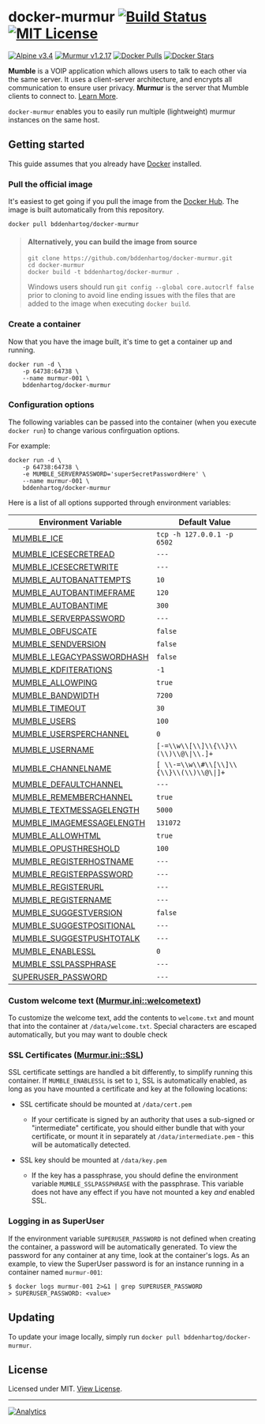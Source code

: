 # docker-murmur [![Build Status](https://travis-ci.org/bddenhartog/docker-murmur.svg?branch=master)](https://travis-ci.org/bddenhartog/docker-murmur) [![MIT License](https://img.shields.io/badge/license-MIT-blue.svg?maxAge=2592000)][repo-license]

[![Alpine v3.4](https://img.shields.io/badge/alpine-3.4-green.svg?maxAge=2592000)][repo-url] [![Murmur v1.2.17](https://img.shields.io/badge/murmur-1.2.17-green.svg?maxAge=2592000)][repo-url] [![Docker Pulls](https://img.shields.io/docker/pulls/bddenhartog/docker-murmur.svg)][docker-hub-repo-url] [![Docker Stars](https://img.shields.io/docker/stars/bddenhartog/docker-murmur.svg)][docker-hub-repo-url]

**Mumble** is a VOIP application which allows users to talk to each other via
the same server. It uses a client-server architecture, and encrypts all
communication to ensure user privacy. **Murmur** is the server that Mumble
clients to connect to. [Learn More][vendor-mumble].

`docker-murmur` enables you to easily run multiple (lightweight) murmur
instances on the same host.

## Getting started

This guide assumes that you already have [Docker][docker-install-docs] installed.

### Pull the official image

It's easiest to get going if you pull the image from the [Docker Hub][docker-hub-repo-url]. The
image is built automatically from this repository.

```text
docker pull bddenhartog/docker-murmur
```

> #### Alternatively, you can build the image from source
> ```text
> git clone https://github.com/bddenhartog/docker-murmur.git
> cd docker-murmur
> docker build -t bddenhartog/docker-murmur .
> ```
>
> Windows users should run `git config --global core.autocrlf false` prior to
> cloning to avoid line ending issues with the files that are added to the
> image when executing `docker build`.

### Create a container

Now that you have the image built, it's time to get a container up and running.

```text
docker run -d \
    -p 64738:64738 \
    --name murmur-001 \
    bddenhartog/docker-murmur
```

### Configuration options

The following variables can be passed into the container (when you execute
`docker run`) to change various confirguation options.

For example:

```text
docker run -d \
    -p 64738:64738 \
    -e MUMBLE_SERVERPASSWORD='superSecretPasswordHere' \
    --name murmur-001 \
    bddenhartog/docker-murmur
```

Here is a list of all options supported through environment variables:

| Environment Variable | Default Value |
| -------------------- |  ------------ |
| [MUMBLE_ICE][mdoc-ice] | `tcp -h 127.0.0.1 -p 6502` |
| [MUMBLE_ICESECRETREAD][mdoc-group-icesecret] | `---` |
| [MUMBLE_ICESECRETWRITE][mdoc-group-icesecret] | `---` |
| [MUMBLE_AUTOBANATTEMPTS][mdoc-group-autoban]  | `10`   |
| [MUMBLE_AUTOBANTIMEFRAME][mdoc-group-autoban] | `120` |
| [MUMBLE_AUTOBANTIME][mdoc-group-autoban] | `300` |
| [MUMBLE_SERVERPASSWORD][mdoc-serverpassword] | `---`  |
| [MUMBLE_OBFUSCATE][mdoc-obfuscate] | `false` |
| [MUMBLE_SENDVERSION][mdoc-sendversion] | `false` |
| [MUMBLE_LEGACYPASSWORDHASH][mdoc-legacyPasswordHash] | `false` |
| [MUMBLE_KDFITERATIONS][mdoc-kdfIterations] | `-1`|
| [MUMBLE_ALLOWPING][mdoc-allowping]  | `true` |
| [MUMBLE_BANDWIDTH][mdoc-bandwidth] | `7200` |
| [MUMBLE_TIMEOUT][mdoc-timeout] | `30` |
| [MUMBLE_USERS][mdoc-users] | `100` |
| [MUMBLE_USERSPERCHANNEL][mdoc-usersperchannel] | `0`  |
| [MUMBLE_USERNAME][mdoc-group-channelusername] | `[-=\\w\\[\\]\\{\\}\\(\\)\\@\\|\\.]+` |
| [MUMBLE_CHANNELNAME][mdoc-group-channelusername] | `[ \\-=\\w\\#\\[\\]\\{\\}\\(\\)\\@\\|]+` |
| [MUMBLE_DEFAULTCHANNEL][mdoc-defaultchannel]| `---` | 
| [MUMBLE_REMEMBERCHANNEL][mdoc-rememberchannel] | `true`| 
| [MUMBLE_TEXTMESSAGELENGTH][mdoc-textmessagelength]| `5000`| 
| [MUMBLE_IMAGEMESSAGELENGTH][mdoc-imagemessagelength] |`131072` |
| [MUMBLE_ALLOWHTML][mdoc-allowhtml] | `true`|
| [MUMBLE_OPUSTHRESHOLD][mdoc-opusthreshold] | `100` | 
| [MUMBLE_REGISTERHOSTNAME][mdoc-registerHostname] | `---` |
| [MUMBLE_REGISTERPASSWORD][mdoc-registerPassword] | `---` |
| [MUMBLE_REGISTERURL][mdoc-registerUrl] | `---` | 
| [MUMBLE_REGISTERNAME][mdoc-registerName]| `---`| 
| [MUMBLE_SUGGESTVERSION][mdoc-suggestVersion] | `false` | 
| [MUMBLE_SUGGESTPOSITIONAL][mdoc-suggestPositional] | `---` | 
| [MUMBLE_SUGGESTPUSHTOTALK][mdoc-suggestPushToTalk] | `---` | 
| [MUMBLE_ENABLESSL](#ssl-certificates-murmurinissl) | `0` | 
| [MUMBLE_SSLPASSPHRASE](#ssl-certificates-murmurinissl) | `---` |
| [SUPERUSER_PASSWORD](#logging-in-as-superuser) | `---` |

### Custom welcome text ([Murmur.ini::welcometext][mdoc-welcometext])

To customize the welcome text, add the contents to `welcome.txt` and mount that
into the container at `/data/welcome.txt`. Special characters are escaped
automatically, but you may want to double check

### SSL Certificates ([Murmur.ini::SSL][mdoc-sslcertkey])

SSL certificate settings are handled a bit differently, to simplify running
this container. If `MUMBLE_ENABLESSL` is set to `1`, SSL is automatically
enabled, as long as you have mounted a certificate and key at the
following locations:

- SSL certificate should be mounted at `/data/cert.pem`

  - If your certificate is signed by an authority that uses a sub-signed or
    "intermediate" certificate, you should either bundle that with your
    certificate, or mount it in separately at `/data/intermediate.pem` - this
    will be automatically detected.

- SSL key should be mounted at `/data/key.pem`

  - If the key has a passphrase, you should define the environment variable
    `MUMBLE_SSLPASSPHRASE` with the passphrase. This variable does not have
    any effect if you have not mounted a key *and* enabled SSL.

### Logging in as SuperUser

If the environment variable `SUPERUSER_PASSWORD` is not defined when creating
the container, a password will be automatically generated. To view the password
for any container at any time, look at the container's logs. As an example, to
view the SuperUser password is for an instance running in a container
named `murmur-001`:

```text
$ docker logs murmur-001 2>&1 | grep SUPERUSER_PASSWORD
> SUPERUSER_PASSWORD: <value>
```

## Updating

To update your image locally, simply run `docker pull bddenhartog/docker-murmur`.

## License

Licensed under MIT. [View License][repo-license].

---

[![Analytics](https://ga-beacon.appspot.com/UA-85446052-1/github-landing-page?flat)][repo-url]

[repo-url]: https://www.github.com/bddenhartog/docker-murmur
[repo-license]: https://github.com/bddenhartog/docker-murmur/blob/master/LICENSE.md "View License"
[vendor-mumble]: http://wiki.mumble.info/wiki/Main_Page "Learn About Mumble"
[docker-install-docs]: https://docs.docker.com/engine/installation/ "Docker Installation Docs"
[docker-hub-repo-url]: https://hub.docker.com/r/bddenhartog/docker-murmur/ "View on DockerHub"
[mdoc-ice]: https://wiki.mumble.info/wiki/Murmur.ini#ice
[mdoc-group-icesecret]: https://wiki.mumble.info/wiki/Murmur.ini#icesecretread_and_icesecretwrite
[mdoc-group-autoban]: https://wiki.mumble.info/wiki/Murmur.ini#autobanAttempts.2C_autobanTimeframe_and_autobanTime
[mdoc-serverpassword]: https://wiki.mumble.info/wiki/Murmur.ini#serverpassword
[mdoc-obfuscate]: https://wiki.mumble.info/wiki/Murmur.ini#obfuscate
[mdoc-sendversion]: https://wiki.mumble.info/wiki/Murmur.ini#sendversion
[mdoc-legacyPasswordHash]: https://wiki.mumble.info/wiki/Murmur.ini#legacyPasswordHash
[mdoc-kdfiterations]: https://wiki.mumble.info/wiki/Murmur.ini#kdfIterations
[mdoc-allowping]: https://wiki.mumble.info/wiki/Murmur.ini#allowping
[mdoc-welcometext]: https://wiki.mumble.info/wiki/Murmur.ini#welcometext
[mdoc-bandwidth]: https://wiki.mumble.info/wiki/Murmur.ini#bandwidth
[mdoc-timeout]: https://wiki.mumble.info/wiki/Murmur.ini#timeout
[mdoc-users]: https://wiki.mumble.info/wiki/Murmur.ini#users
[mdoc-usersperchannel]: https://wiki.mumble.info/wiki/Murmur.ini#usersperchannel
[mdoc-group-channelusername]: https://wiki.mumble.info/wiki/Murmur.ini#channelname_and_username
[mdoc-defaultchannel]: https://wiki.mumble.info/wiki/Murmur.ini#defaultchannel
[mdoc-rememberchannel]: https://wiki.mumble.info/wiki/Murmur.ini#rememberchannel
[mdoc-textmessagelength]: https://wiki.mumble.info/wiki/Murmur.ini#textmessagelength
[mdoc-imagemessagelength]: https://wiki.mumble.info/wiki/Murmur.ini#imagemessagelength
[mdoc-allowhtml]: https://wiki.mumble.info/wiki/Murmur.ini#allowhtml
[mdoc-opusthreshold]: https://wiki.mumble.info/wiki/Murmur.ini#opusthreshold
[mdoc-registerHostname]: https://wiki.mumble.info/wiki/Murmur.ini#registerHostname
[mdoc-registerPassword]: https://wiki.mumble.info/wiki/Murmur.ini#registerPassword
[mdoc-registerUrl]: https://wiki.mumble.info/wiki/Murmur.ini#registerUrl
[mdoc-registerName]: https://wiki.mumble.info/wiki/Murmur.ini#registerName
[mdoc-suggestVersion]: https://wiki.mumble.info/wiki/Murmur.ini#suggestVersion
[mdoc-suggestPositional]: https://wiki.mumble.info/wiki/Murmur.ini#suggestPositional
[mdoc-suggestPushToTalk]: https://wiki.mumble.info/wiki/Murmur.ini#suggestPushToTalk
[mdoc-sslcertkey]: https://wiki.mumble.info/wiki/Murmur.ini#sslCert_and_sslKey
